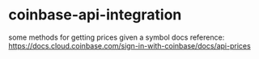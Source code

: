 # coinbase-api-integration
some methods for getting prices given a symbol
docs reference: https://docs.cloud.coinbase.com/sign-in-with-coinbase/docs/api-prices